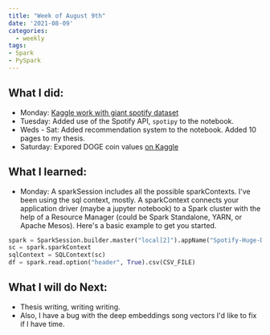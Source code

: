 ```yaml
---
title: "Week of August 9th"
date: '2021-08-09'
categories:
  - weekly
tags: 
- Spark
- PySpark
---
```


## What I did:
- Monday: [Kaggle work with giant spotify dataset](https://www.kaggle.com/fusshandschuhe/spotify-db-exploration/edit)
- Tuesday: Added use of the Spotify API, `spotipy` to the notebook.
- Weds - Sat: Added recommendation system to the notebook. Added 10 pages to my thesis.
- Saturday: Expored DOGE coin values [on Kaggle](https://www.kaggle.com/fusshandschuhe/doge-eda)

## What I learned:
- Monday: A sparkSession includes all the possible sparkContexts. I've been using the sql context, mostly. A sparkContext connects your application driver (maybe a jupyter notebook) to a Spark cluster with the help of a Resource Manager (could be Spark Standalone, YARN, or Apache Mesos). Here's a basic example to get you started.

```python
spark = SparkSession.builder.master("local[2]").appName("Spotify-Huge-Dataset").getOrCreate()
sc = spark.sparkContext
sqlContext = SQLContext(sc)
df = spark.read.option("header", True).csv(CSV_FILE)
```

## What I will do Next:
- Thesis writing, writing writing.
- Also, I have a bug with the deep embeddings song vectors I'd like to fix if I have time.